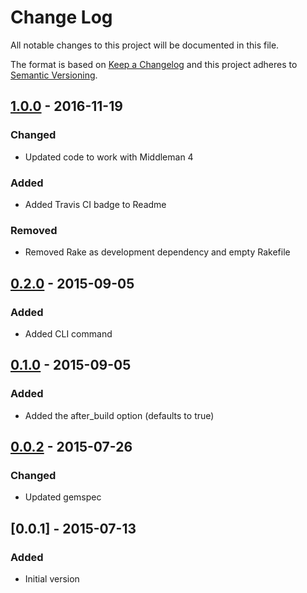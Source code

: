 # Change Log
All notable changes to this project will be documented in this file.

The format is based on [Keep a Changelog](http://keepachangelog.com/)
and this project adheres to [Semantic Versioning](http://semver.org/).

## [1.0.0] - 2016-11-19
### Changed
- Updated code to work with Middleman 4

### Added
- Added Travis CI badge to Readme

### Removed
- Removed Rake as development dependency and empty Rakefile

## [0.2.0] - 2015-09-05
### Added
* Added CLI command

## [0.1.0] - 2015-09-05
### Added
* Added the after_build option (defaults to true)

## [0.0.2] - 2015-07-26
### Changed
* Updated gemspec

## [0.0.1] - 2015-07-13
### Added
* Initial version

[Unreleased]: https://github.com/olivierlacan/keep-a-changelog/compare/v1.0.0...HEAD
[1.0.0]: https://github.com/olivierlacan/keep-a-changelog/compare/v0.2.0...v1.0.0
[0.2.0]: https://github.com/olivierlacan/keep-a-changelog/compare/v0.1.0...v0.2.0
[0.1.0]: https://github.com/olivierlacan/keep-a-changelog/compare/v0.0.2...v0.1.0
[0.0.2]: https://github.com/olivierlacan/keep-a-changelog/compare/v0.0.1...v0.0.2

